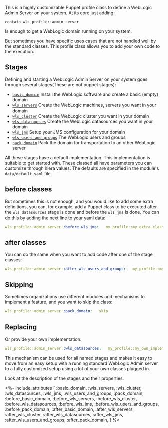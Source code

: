 This is a highly customizable Puppet profile class to define a WebLogic Admin Server on your system. At its core just adding:

```
contain wls_profile::admin_server
```

Is enough to get a WebLogic domain running on your system. 

But sometimes you have specific uses cases that are not handled well by the standard classes. This profile class allows you to add your own code to the execution.

## Stages

Defining and starting a WebLogic Admin Server on your system goes through several stages(These are not puppet stages):

- [`basic_domain`](./basic_domain.html)   Install the WebLogic software and create a basic (empty) domain
- [`wls_servers`](./wls_servers.html)   Create the WebLogic machines, servers you want in your domain
- [`wls_cluster`](./wls_cluster.html)   Create the WebLogic cluster you want in your domain
- [`wls_datasources`](./wls_datasources)   Create the WebLogic datasources you want in your domain
- [`wls_jms`](./wls_jms.html)   Setup your JMS configuration for your domain
- [`wls_users_and_groups`](./wls_users_and_groups.html)    The WebLogic users and groups
- [`pack_domain`](./pack_domain.html)   Pack the domain for transportation to an other WebLogic server

All these stages have a default implementation. This implementation is suitable to get started with. These classed all have parameters you can customize through hiera values. The defaults are specified in the module's `data/default.yaml` file. 

## before classes

But sometimes this is not enough, and you would like to add some extra definitions, you can, for example, add a Puppet class to be executed after the `wls_datasources` stage is done and before the `wls_jms` is done. You can do this by adding the next line to your yaml data:

```yaml
wls_profile::admin_server::before_wls_jms:   my_profile::my_extra_class
```

## after classes

You can do the same when you want to add code after one of the stage classes:

```yaml
wls_profile::admin_server::after_wls_users_and_groups:   my_profile::my_extra_class
```

## Skipping

Sometimes organizations use different modules and mechanisms to implement a feature, and you want to skip the class:

```yaml
wls_profile::admin_server::pack_domain:   skip
```

## Replacing

Or provide your own implementation:

```yaml
wls_profile::admin_server::wls_datasources:   my_profile::my_own_implementation
```

This mechanism can be used for all named stages and makes it easy to move from an easy setup with a running standard WebLogic Admin server to a fully customized setup using a lot of your own classes plugged in.

Look at the description of the stages and their properties.

<%- include_attributes [
  :basic_domain,
  :wls_servers,
  :wls_cluster,
  :wls_datasources,
  :wls_jms,
  :wls_users_and_groups,
  :pack_domain,
  :before_basic_domain,
  :before_wls_servers,
  :before_wls_cluster,
  :before_wls_datasources,
  :before_wls_jms,
  :before_wls_users_and_groups,
  :before_pack_domain,
  :after_basic_domain,
  :after_wls_servers,
  :after_wls_cluster,
  :after_wls_datasources,
  :after_wls_jms,
  :after_wls_users_and_groups,
  :after_pack_domain,
] %>

